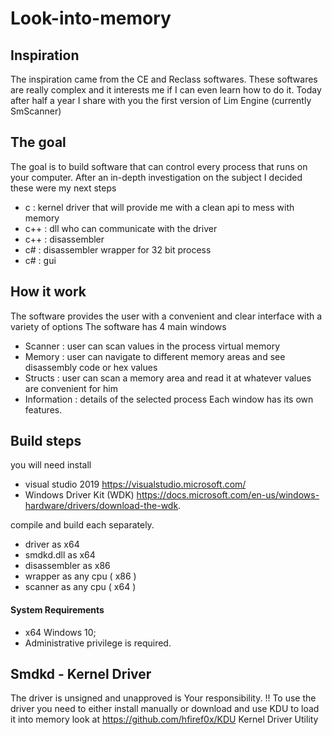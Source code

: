 # Look-into-memory

## Inspiration
The inspiration came from the CE and Reclass softwares.
These softwares are really complex and it interests me if I can even learn how to do it.
Today after half a year I share with you the first version of Lim Engine (currently SmScanner)

## The goal
The goal is to build software that can control every process that runs on your computer.
After an in-depth investigation on the subject I decided these were my next steps
+ c   : kernel driver that will provide me with a clean api to mess with memory
+ c++ : dll who can communicate with the driver
+ c++ : disassembler
+ c#  : disassembler wrapper for 32 bit process
+ c#  : gui

## How it work
The software provides the user with a convenient and clear interface with a variety of options
The software has 4 main windows
+ Scanner     : user can scan values in the process virtual memory
+ Memory      : user can navigate to different memory areas and see disassembly code or hex values
+ Structs     : user can scan a memory area and read it at whatever values are convenient for him
+ Information : details of the selected process
Each window has its own features.

## Build steps
you will need install
+ visual studio 2019 https://visualstudio.microsoft.com/
+ Windows Driver Kit (WDK) https://docs.microsoft.com/en-us/windows-hardware/drivers/download-the-wdk.

compile and build each separately. 

+ driver as x64
+ smdkd.dll as x64
+ disassembler as x86
+ wrapper as any cpu ( x86 )
+ scanner as any cpu ( x64 )

#### System Requirements

+ x64 Windows 10;
+ Administrative privilege is required.

## Smdkd - Kernel Driver
The driver is unsigned and unapproved is Your responsibility. !!
To use the driver you need to either install manually or download and use KDU to load it into memory
look at https://github.com/hfiref0x/KDU Kernel Driver Utility


